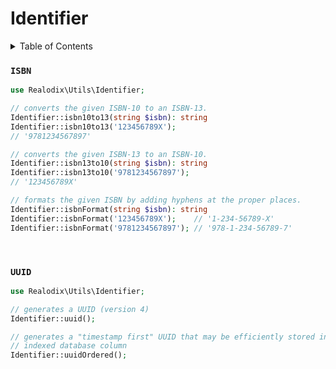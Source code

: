 Identifier
===

<!-- START doctoc generated TOC please keep comment here to allow auto update -->
<!-- DON'T EDIT THIS SECTION, INSTEAD RE-RUN doctoc TO UPDATE -->
<details>
<summary>Table of Contents</summary>

- [`ISBN`](#isbn)
- [`UUID`](#uuid)

</details>
<!-- END doctoc generated TOC please keep comment here to allow auto update -->

### `ISBN`

```php
use Realodix\Utils\Identifier;

// converts the given ISBN-10 to an ISBN-13.
Identifier::isbn10to13(string $isbn): string 
Identifier::isbn10to13('123456789X');
// '9781234567897'

// converts the given ISBN-13 to an ISBN-10.
Identifier::isbn13to10(string $isbn): string 
Identifier::isbn13to10('9781234567897');
// '123456789X'

// formats the given ISBN by adding hyphens at the proper places.
Identifier::isbnFormat(string $isbn): string
Identifier::isbnFormat('123456789X');    // '1-234-56789-X'
Identifier::isbnFormat('9781234567897'); // '978-1-234-56789-7'
```

<br>

### `UUID`

```php
use Realodix\Utils\Identifier;

// generates a UUID (version 4)
Identifier::uuid();

// generates a "timestamp first" UUID that may be efficiently stored in an
// indexed database column
Identifier::uuidOrdered();
```
